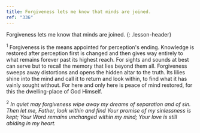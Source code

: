 ```yaml
---
title: Forgiveness lets me know that minds are joined.
ref: "336"
---
```


Forgiveness lets me know that minds are joined.
{: .lesson-header}

<sup>1</sup> Forgiveness is the means appointed for perception's ending.
Knowledge is restored after perception first is changed and then gives
way entirely to what remains forever past its highest reach. For sights
and sounds at best can serve but to recall the memory that lies beyond
them all. Forgiveness sweeps away distortions and opens the hidden altar
to the truth. Its lilies shine into the mind and call it to return and
look within, to find what it has vainly sought without. For here and
only here is peace of mind restored, for this the dwelling-place of God
Himself.

<sup>2</sup> *In quiet may forgiveness wipe away my dreams of separation
and of sin. Then let me, Father, look within and find Your promise of my
sinlessness is kept; Your Word remains unchanged within my mind; Your
love is still abiding in my heart.*

